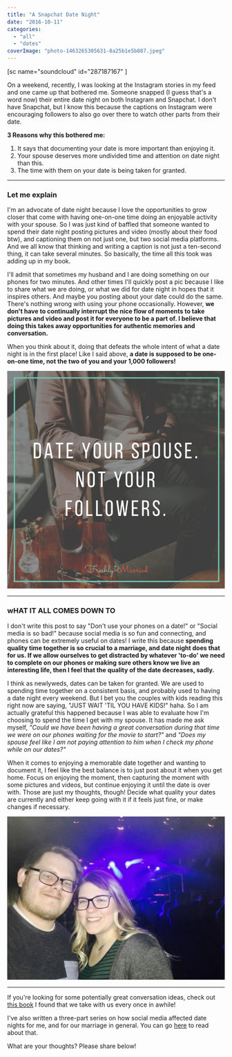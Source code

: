 ```yaml
---
title: "A Snapchat Date Night"
date: "2016-10-11"
categories: 
  - "all"
  - "dates"
coverImage: "photo-1463265305631-8a25b1e5b887.jpeg"
---
```


\[sc name="soundcloud" id="287187167" \]

On a weekend, recently, I was looking at the Instagram stories in my feed and one came up that bothered me. Someone snapped (I guess that's a word now) their entire date night on both Instagram and Snapchat. I don't have Snapchat, but I know this because the captions on Instagram were encouraging followers to also go over there to watch other parts from their date.

**3 Reasons why this bothered me:**

1. It says that documenting your date is more important than enjoying it.
2. Your spouse deserves more undivided time and attention on date night than this.
3. The time with them on your date is being taken for granted.

* * *

### Let me explain

I'm an advocate of date night because I love the opportunities to grow closer that come with having one-on-one time doing an enjoyable activity with your spouse. So I was just kind of baffled that someone wanted to spend their date night posting pictures and video (mostly about their food btw), and captioning them on not just one, but two social media platforms. And we all know that thinking and writing a caption is not just a ten-second thing, it can take several minutes. So basically, the time all this took was adding up in my book.

I'll admit that sometimes my husband and I are doing something on our phones for two minutes. And other times I'll quickly post a pic because I like to share what we are doing, or what we did for date night in hopes that it inspires others. And maybe you posting about your date could do the same. There's nothing wrong with using your phone occasionally. However, **we don't have to continually interrupt the nice flow of moments to take pictures and video and post it for everyone to be a part of. I believe that doing this takes away opportunities for authentic memories and conversation.**

When you think about it, doing that defeats the whole intent of what a date night is in the first place! Like I said above, **a date is supposed to be one-on-one time, not the two of you and your 1,000 followers!**

![snapchat, snapchat date night, instagram date night, instagram your date night, don't instagram your date night, what a date night means, what a date night is, date night, married date night, newlywed date night, marriage advice, marriage specialist, i hate snapchat, i hate instagram stories, why i hate snapchat, why i hate instagram stories](images/date-your-spouse-not-your-followers.png)

* * *

### wHAT IT ALL COMES DOWN TO

I don't write this post to say "Don't use your phones on a date!" or "Social media is so bad!" because social media is so fun and connecting, and phones can be extremely useful on dates! I write this because **spending quality time together is so crucial to a marriage, and date night does that for us. If we allow ourselves to get distracted by whatever 'to-do' we need to complete on our phones or making sure others know we live an interesting life, then I feel that the quality of the date decreases, sadly.**

I think as newlyweds, dates can be taken for granted. We are used to spending time together on a consistent basis, and probably used to having a date night every weekend. But I bet you the couples with kids reading this right now are saying, "JUST WAIT 'TIL YOU HAVE KIDS!" haha. So I am actually grateful this happened because I was able to evaluate how I'm choosing to spend the time I get with my spouse. It has made me ask myself, _"Could we have been having a great conversation during that time we were on our phones waiting for the movie to start?"_ and _"Does my spouse feel like I am not paying attention to him when I check my phone while on our dates?"_

When it comes to enjoying a memorable date together and wanting to document it, I feel like the best balance is to just post about it when you get home. Focus on enjoying the moment, then capturing the moment with some pictures and videos, but continue enjoying it until the date is over with. Those are just my thoughts, though! Decide what quality your dates are currently and either keep going with it if it feels just fine, or make changes if necessary.

![snapchat, snapchat date night, instagram date night, instagram your date night, don't instagram your date night, what a date night means, what a date night is, date night, married date night, newlywed date night, marriage advice, marriage specialist, i hate snapchat, i hate instagram stories, why i hate snapchat, why i hate instagram stories](images/IMG_1315-1.jpg)

* * *

If you're looking for some potentially great conversation ideas, check out [this book](http://freshlymarried.com/4000-questions-to-enhance-your-date-nights/) I found that we take with us every once in awhile!

I've also written a three-part series on how social media affected date nights for me, and for our marriage in general. You can go [here](http://freshlymarried.com/my-struggle-with-social-media-part-3/) to read about that.

What are your thoughts? Please share below!
